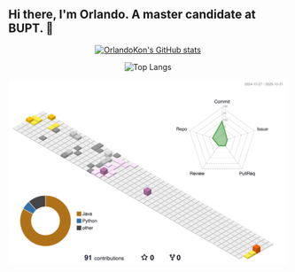 ## Hi there, I'm Orlando. A master candidate at BUPT. 👋
<div align="center">
  
[![OrlandoKon's GitHub stats](https://github-readme-stats.vercel.app/api?username=OrlandoKon)](https://github.com/OrlandoKon/github-readme-stats)

![Top Langs](https://github-readme-stats.vercel.app/api/top-langs/?username=OrlandoKon)

![](./profile-3d-contrib/profile-season-animate.svg)
</div>


<!--
**OrlandoKon/OrlandoKon** is a ✨ _special_ ✨ repository because its `README.md` (this file) appears on your GitHub profile.

Here are some ideas to get you started:

- 🔭 I’m currently working on ...
- 🌱 I’m currently learning ...
- 👯 I’m looking to collaborate on ...
- 🤔 I’m looking for help with ...
- 💬 Ask me about ...
- 📫 How to reach me: ...
- 😄 Pronouns: ...
- ⚡ Fun fact: ...
-->
